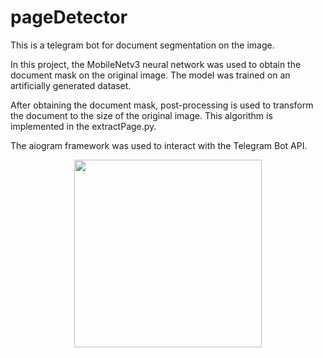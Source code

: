 # pageDetector

This is a telegram bot for document segmentation on the image.

In this project, the MobileNetv3 neural network was used to obtain the document mask on the original image. The model was trained on an artificially generated dataset.

After obtaining the document mask, post-processing is used to transform the document to the size of the original image. This algorithm is implemented in the extractPage.py.

The aiogram framework was used to interact with the Telegram Bot API.

<img style="display: block; 
           margin-left: auto;
           margin-right: auto;"
           src="https://github.com/IvanSergeevPhysics/pageDetector/blob/9f57e2c510540b9d11a844be11576d6237e127ee/demo.gif" height="300">
</img>
